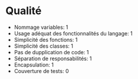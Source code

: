 # Qualité

* Nommage variables: 1
* Usage adéquat des fonctionnalités du langage: 1
* Simplicité des fonctions: 1
* Simplicité des classes: 1
* Pas de dupplication de code: 1
* Séparation de responsabilités: 1
* Encapsulation: 1
* Couverture de tests: 0
